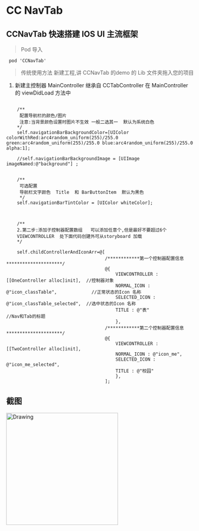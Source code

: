 # CC NavTab



## CCNavTab  快速搭建  IOS  UI  主流框架  


>  Pod  导入

```
 pod 'CCNavTab'
 ```

> 传统使用方法
	新建工程,讲 CCNavTab 的demo  的 Lib  文件夹拖入您的项目
	
	
	
1. 新建主控制器  MainController  继承自 CCTabController
	在   MainController 的  viewDidLoad 方法中
	
	
```objc

    /**
     配置导航栏的颜色/图片
     注意:当背景颜色设置时图片不生效 一般二选其一  默认为系统白色
    */
    self.navigationBarBackgroundColor=[UIColor colorWithRed:arc4random_uniform(255)/255.0 green:arc4random_uniform(255)/255.0 blue:arc4random_uniform(255)/255.0 alpha:1];
    
    //self.navigationBarBackgroundImage = [UIImage imageNamed:@"background"] ;
    
    
    /**
     可选配置
     导航栏文字颜色  Title  和 BarButtonItem  默认为黑色
     */
    self.navigationBarTintColor = [UIColor whiteColor];
    


    /**
    2.第二步:添加子控制器配置数组   可以添加任意个,但是最好不要超过6个
    VIEWCONTROLLER  处下面代码创建外可从storyboard 加载
    */
    
    self.childControllerAndIconArr=@[
                                     /************第一个控制器配置信息*********************/
                                     @{
                                         VIEWCONTROLLER : [[OneController alloc]init],  //控制器对象
                                         NORMAL_ICON : @"icon_classTable",             //正常状态的Icon 名称
                                         SELECTED_ICON : @"icon_classTable_selected",  //选中状态的Icon 名称
                                         TITLE : @"表"                                 //Nav和Tab的标题
                                         },
                                     /************第二个控制器配置信息*********************/
                                     @{
                                         VIEWCONTROLLER : [[TwoController alloc]init],
                                         NORMAL_ICON : @"icon_me",
                                         SELECTED_ICON : @"icon_me_selected",
                                         TITLE : @"校园"
                                         },
                                     ];

```




## 截图


<img src="https://github.com/xiongcaichang/CCNavTab/blob/master/demo.png" alt="Drawing" width="300px" />

